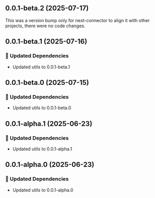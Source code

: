 ## 0.0.1-beta.2 (2025-07-17)

This was a version bump only for nest-connector to align it with other projects, there were no code changes.

## 0.0.1-beta.1 (2025-07-16)

### 🧱 Updated Dependencies

- Updated utils to 0.0.1-beta.1

## 0.0.1-beta.0 (2025-07-15)

### 🧱 Updated Dependencies

- Updated utils to 0.0.1-beta.0

## 0.0.1-alpha.1 (2025-06-23)

### 🧱 Updated Dependencies

- Updated utils to 0.0.1-alpha.1

## 0.0.1-alpha.0 (2025-06-23)

### 🧱 Updated Dependencies

- Updated utils to 0.0.1-alpha.0